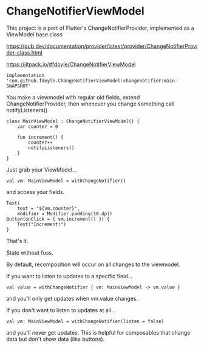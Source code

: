 # ChangeNotifierViewModel
This project is a port of Flutter's ChangeNotifierProvider, implemented as a ViewModel base class

https://pub.dev/documentation/provider/latest/provider/ChangeNotifierProvider-class.html

https://jitpack.io/#fdoyle/ChangeNotifierViewModel

    implementation 'com.github.fdoyle.ChangeNotifierViewModel:changenotifier:main-SNAPSHOT'

You make a viewmodel with regular old fields, extend ChangeNotifierProvider, then whenever you change something call notifyListeners()

    class MainViewModel : ChangeNotifierViewModel() {
        var counter = 0

        fun increment() {
            counter++
            notifyListeners()
        }
    }


Just grab your ViewModel...

    val vm: MainViewModel = withChangeNotifier()

and access your fields.

    Text(
        text = "${vm.counter}",
        modifier = Modifier.padding(10.dp))
    Button(onClick = { vm.increment() }) {
        Text("Increment!")
    }

That's it. 

State without fuss.

By default, recomposition will occur on all changes to the viewmodel. 

If you want to listen to updates to a specific field...

    val value = withChangeNotifier { vm: MainViewModel -> vm.value }

and you'll only get updates when vm.value changes.

If you don't want to listen to updates at all...

    val vm: MainViewModel = withChangeNotifier(listen = false)

and you'll never get updates. This is helpful for composables that change data but don't show data (like buttons).
